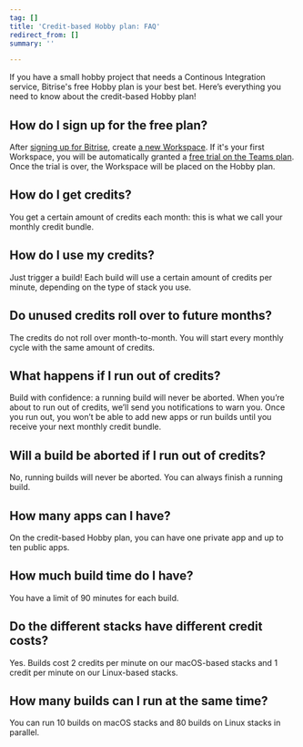 ```yaml
---
tag: []
title: 'Credit-based Hobby plan: FAQ'
redirect_from: []
summary: ''

---
```

If you have a small hobby project that needs a Continous Integration service, Bitrise's free Hobby plan is your best bet. Here’s everything you need to know about the credit-based Hobby plan!

## How do I  sign up for the free plan?

After [signing up for Bitrise](/getting-started/signing-up-to-bitrise/), create [a new Workspace](/team-management/organizations/creating-org). If it's your first Workspace, you will be automatically granted a [free trial on the Teams plan](/team-management/teams-plan-faq/). Once the trial is over, the Workspace will be placed on the Hobby plan.

## How do I get credits?

You get a certain amount of credits each month: this is what we call your monthly credit bundle.

## How do I use my credits?

Just trigger a build! Each build will use a certain amount of credits per minute, depending on the type of stack you use.

## Do unused credits roll over to future months?

The credits do not roll over month-to-month. You will start every monthly cycle with the same amount of credits.

## What happens if I run out of credits?

Build with confidence: a running build will never be aborted. When you’re about to run out of credits, we’ll send you notifications to warn you. Once you run out, you won’t be able to add new apps or run builds until you receive your next monthly credit bundle.

## Will a build be aborted if I run out of credits?

No, running builds will never be aborted. You can always finish a running build.

## How many apps can I have?

On the credit-based Hobby plan, you can have one private app and up to ten public apps.

## How much build time do I have?

You have a limit of 90 minutes for each build.

## Do the different stacks have different credit costs?

Yes. Builds cost 2 credits per minute on our macOS-based stacks and 1 credit per minute on our Linux-based stacks.

## How many builds can I run at the same time?

You can run 10 builds on macOS stacks and 80 builds on Linux stacks in parallel.